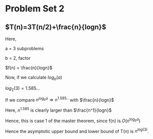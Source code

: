 # Problem Set 2

## $T(n)=3T(n/2)+\frac{n}{logn}$



Here, 

a = 3 subproblems

b = 2, factor

$f(n) = \frac{n}{logn}$

Now, if we calculate $log_b(a)$

$log_2(3) = 1.585...$

If we compare $n^{log_ba} \Rightarrow n^{1.585..}$ with $\frac{n}{logn}$

Here, $n^{1.585}$ is clearly larger than $\frac{n^1}{logn}$

Hence, this is case 1 of the master theorem, since f(n) is $O(n^{log_ba})$

Hence the asymptotic upper bound and lower bound of T(n) is $n^{log(3)}$.


